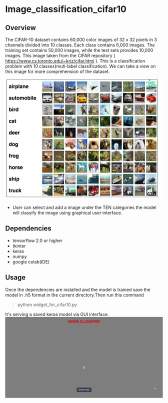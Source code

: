 # Image_classification_cifar10
## Overview
The CIFAR-10 dataset contains 60,000 color images of 32 x 32 pixels in 3 channels divided into 10 classes. Each class contains 6,000 images. The training set contains 50,000 images, while the test sets provides 10,000 images. This image taken from the CIFAR repository ( https://www.cs.toronto.edu/~kriz/cifar.html ). This is a classification problem with 10 classes(muti-label classification). We can take a view on this image for more comprehension of the dataset.

![Test Image 3](/cifar10.png)

- User can select and add a image under the TEN categories  the model will classify the image using graphical user interface.

## Dependencies
- tensorflow 2.0 or higher
- tkinter
- keras
- numpy
- google colab(IDE)

## Usage
Once the dependencies are installed and the model is trained save the model in .h5 format in the current directory.Then run this command

>python widget_for_cifar10.py

It's serving a saved keras model via GUI interface.
![image](/outputs.gif)
